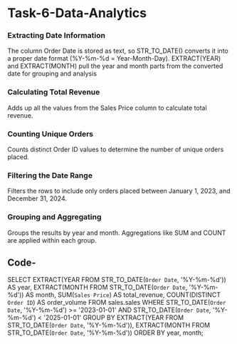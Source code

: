 # Task-6-Data-Analytics
### Extracting Date Information
The column Order Date is stored as text, so STR_TO_DATE() converts it into a proper date format (%Y-%m-%d = Year-Month-Day).
EXTRACT(YEAR) and EXTRACT(MONTH) pull the year and month parts from the converted date for grouping and analysis
### Calculating Total Revenue
Adds up all the values from the Sales Price column to calculate total revenue.
### Counting Unique Orders
Counts distinct Order ID values to determine the number of unique orders placed.
### Filtering the Date Range
Filters the rows to include only orders placed between January 1, 2023, and December 31, 2024.
### Grouping and Aggregating
Groups the results by year and month. Aggregations like SUM and COUNT are applied within each group.
## Code- 
SELECT
    EXTRACT(YEAR FROM STR_TO_DATE(`Order Date`, '%Y-%m-%d')) AS year,
    EXTRACT(MONTH FROM STR_TO_DATE(`Order Date`, '%Y-%m-%d')) AS month,
    SUM(`Sales Price`) AS total_revenue,
    COUNT(DISTINCT `Order ID`) AS order_volume
FROM
    sales.sales
WHERE
    STR_TO_DATE(`Order Date`, '%Y-%m-%d') >= '2023-01-01'
    AND STR_TO_DATE(`Order Date`, '%Y-%m-%d') < '2025-01-01'
GROUP BY
    EXTRACT(YEAR FROM STR_TO_DATE(`Order Date`, '%Y-%m-%d')),
    EXTRACT(MONTH FROM STR_TO_DATE(`Order Date`, '%Y-%m-%d'))
ORDER BY
    year,
    month;
